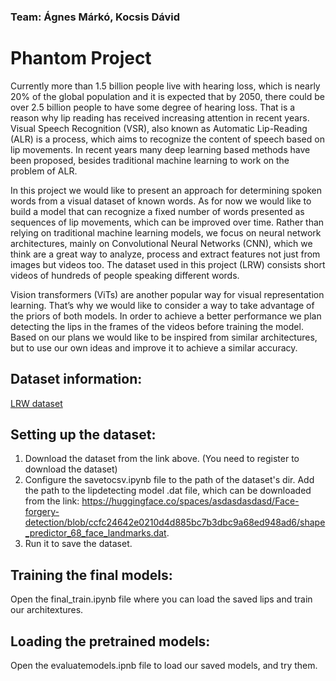 ### Team: Ágnes Márkó, Kocsis Dávid

# Phantom Project

Currently more than 1.5 billion people live with hearing loss, which is nearly 20% of the global population and it is expected that by 2050, there could be over 2.5 billion people to have some degree of hearing loss. That is a reason why lip reading has received increasing attention in recent years. Visual Speech Recognition (VSR), also known as Automatic Lip-Reading (ALR) is a process, which aims to recognize the content of speech based on lip movements. In recent years many deep learning based methods have been proposed, besides traditional machine learning to work on the problem of ALR.

In this project we would like to present an approach for determining spoken words from a visual dataset of known words. As for now we would like to build a model that can recognize a fixed number of words presented as sequences of lip movements, which can be improved over time. Rather than relying on traditional machine learning models, we focus on neural network architectures, mainly on Convolutional Neural Networks (CNN), which we think are a great way to analyze, process and extract features not just from images but videos too. 
The dataset used in this project (LRW) consists short videos of hundreds of people speaking different words.

Vision transformers (ViTs) are another popular way for visual representation learning. That’s why we would like to consider a way to take advantage of the priors of both models. 
In order to achieve a better performance we plan detecting the lips in the frames of the videos before training the model. Based on our plans we would like to be inspired from similar architectures, but to use our own ideas and improve it to achieve a similar accuracy. 

## Dataset information:
[LRW dataset](https://www.robots.ox.ac.uk/~vgg/data/lip_reading/lrw1.html)

## Setting up the dataset:
1. Download the dataset from the link above. (You need to register to download the dataset)
2. Configure the savetocsv.ipynb file to the path of the dataset's dir. Add the path to the lipdetecting model .dat file, which can be downloaded from the link:
https://huggingface.co/spaces/asdasdasdasd/Face-forgery-detection/blob/ccfc24642e0210d4d885bc7b3dbc9a68ed948ad6/shape_predictor_68_face_landmarks.dat. 
3. Run it to save the dataset.

## Training the final models:
Open the final_train.ipynb file where you can load the saved lips and train our architextures.

## Loading the pretrained models:
Open the evaluatemodels.ipnb file to load our saved models, and try them.
